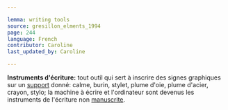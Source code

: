 ```yaml
---

lemma: writing tools
source: gresillon_elments_1994
page: 244
language: French
contributor: Caroline
last_updated_by: Caroline

---
```


**Instruments d'écriture:** tout outil qui sert à inscrire des signes graphiques sur un [support](textCarrier.html) donné: calme, burin, stylet, plume d'oie, plume d'acier, crayon, stylo; la machine à écrire et l'ordinateur sont devenus les instruments de l'écriture non [manuscrite](manuscript.html).
